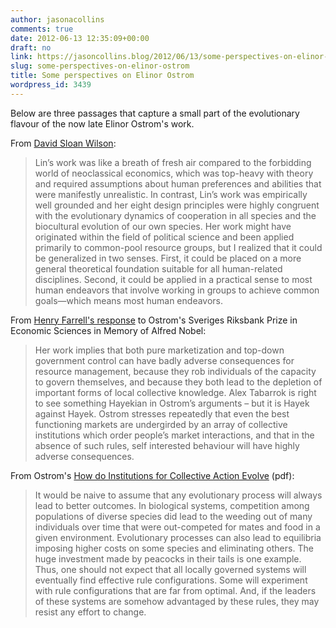```yaml
---
author: jasonacollins
comments: true
date: 2012-06-13 12:35:09+00:00
draft: no
link: https://jasoncollins.blog/2012/06/13/some-perspectives-on-elinor-ostrom/
slug: some-perspectives-on-elinor-ostrom
title: Some perspectives on Elinor Ostrom
wordpress_id: 3439
---
```


Below are three passages that capture a small part of the evolutionary flavour of the now late Elinor Ostrom's work.

From [David Sloan Wilson](http://www.thisviewoflife.com/index.php/magazine/articles/farewell-lin-ostrom):



<blockquote>Lin’s work was like a breath of fresh air compared to the forbidding world of neoclassical economics, which was top-heavy with theory and required assumptions about human preferences and abilities that were manifestly unrealistic. In contrast, Lin’s work was empirically well grounded and her eight design principles were highly congruent with the evolutionary dynamics of cooperation in all species and the biocultural evolution of our own species. Her work might have originated within the field of political science and been applied primarily to common-pool resource groups, but I realized that it could be generalized in two senses. First, it could be placed on a more general theoretical foundation suitable for all human-related disciplines. Second, it could be applied in a practical sense to most human endeavors that involve working in groups to achieve common goals—which means most human endeavors.</blockquote>



From [Henry Farrell's response](http://crookedtimber.org/2009/10/12/the-ostrom-nobel/) to Ostrom's Sveriges Riksbank Prize in Economic Sciences in Memory of Alfred Nobel:



<blockquote>Her work implies that both pure marketization and top-down government control can have badly adverse consequences for resource management, because they rob individuals of the capacity to govern themselves, and because they both lead to the depletion of important forms of local collective knowledge. Alex Tabarrok is right to see something Hayekian in Ostrom’s arguments – but it is Hayek against Hayek. Ostrom stresses repeatedly that even the best functioning markets are undergirded by an array of collective institutions which order people’s market interactions, and that in the absence of such rules, self interested behaviour will have highly adverse consequences.</blockquote>



From Ostrom's [How do Institutions for Collective Action Evolve](http://www.nobelmuseum.se/sites/nobelmuseet.se/files/page_file/nww2008.pdf) (pdf):



<blockquote>It would be naive to assume that any evolutionary process will always lead to better outcomes. In biological systems, competition among populations of diverse species did lead to the weeding out of many individuals over time that were out-competed for mates and food in a given environment.  Evolutionary processes can also lead to equilibria imposing higher costs on some species and eliminating others.  The huge investment made by peacocks in their tails is one example.  Thus, one should not expect that all locally governed systems will eventually find effective rule configurations.  Some will experiment with rule configurations that are far from optimal.  And, if the leaders of these systems are somehow advantaged by these rules, they may resist any effort to change. </blockquote>
